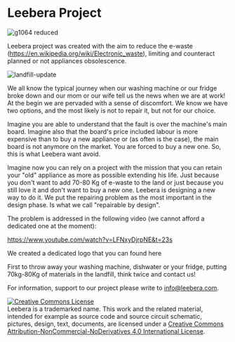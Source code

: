 # Leebera Project



![g1064 reduced](https://user-images.githubusercontent.com/92993315/201172127-a2738928-7ec3-4c09-9445-41d0004a6744.png)




Leebera project was created with the aim to reduce the e-waste (https://en.wikipedia.org/wiki/Electronic_waste), limiting and counteract planned or not appliances obsolescence. 

![landfill-update](https://user-images.githubusercontent.com/92993315/200126288-36990d4c-56aa-498e-9295-b628ed038752.jpg)


We all know the typical journey when our washing machine or our fridge broke down and our mom or our wife tell us the news when we are at work! At the begin we are pervaded with a sense of discomfort. We know we have two options, and the most likely is not to repair it, but not for our choice. 

Imagine you are able to understand that the fault is over the machine's main board. Imagine also that the board's price included labour is more expensive than to buy a new appliance or (as often is the case), the main board is not anymore on the market. You are forced to buy a new one. So, this is what Leebera want avoid.

Imagine now you can rely on a project with the mission that you can retain your "old" appliance as more as possible extending his life. Just because you don't want to add 70-80 Kg of e-waste to the land or just because you still love it and don't want to buy a new one. Leebera is designing a new way to do it. We put the repairing problem as the most important in the design phase. Is what we call "repairable by design". 

The problem is addressed in the following video (we cannot afford a dedicated one at the moment): 

https://www.youtube.com/watch?v=LFNxyDjrpNE&t=23s

We created a dedicated logo that you can found here 

First to throw away your washing machine, dishwater or your fridge, putting 70kg-80Kg of materials in the landfill, think twice and contact us!

For information, support to our project please write to info@leebera.com.


<a rel="license" href="http://creativecommons.org/licenses/by-nc-nd/4.0/"><img alt="Creative Commons License" style="border-width:0" src="https://i.creativecommons.org/l/by-nc-nd/4.0/88x31.png" /></a><br />Leebera is a trademarked name. This work and the related material, intended for example as source code and source circuit schematic, pictures, design, text, documents, are licensed under a <a rel="license" href="http://creativecommons.org/licenses/by-nc-nd/4.0/">Creative Commons Attribution-NonCommercial-NoDerivatives 4.0 International License</a>.
